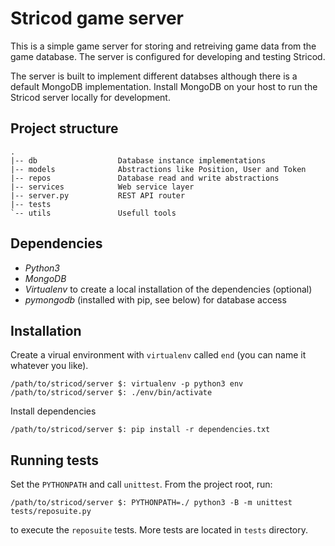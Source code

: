 Stricod game server
===================

This is a simple game server for storing and retreiving game data from the 
game database. The server is configured for developing and testing Stricod.

The server is built to implement different databses although there 
is a default MongoDB implementation. Install MongoDB on your host 
to run the Stricod server locally for development.

## Project structure

```
.
|-- db                  Database instance implementations 
|-- models              Abstractions like Position, User and Token 
|-- repos               Database read and write abstractions
|-- services            Web service layer
|-- server.py           REST API router
|-- tests               
`-- utils               Usefull tools 
```

## Dependencies

* *Python3*
* *MongoDB*
* *Virtualenv* to create a local installation of the dependencies (optional)
* *pymongodb* (installed with pip, see below) for database access

## Installation

Create a virual environment with `virtualenv` called `end`
(you can name it whatever you like).
```
/path/to/stricod/server $: virtualenv -p python3 env
/path/to/stricod/server $: ./env/bin/activate
```

Install dependencies
```
/path/to/stricod/server $: pip install -r dependencies.txt 
```

## Running tests

Set the `PYTHONPATH` and call `unittest`. From the project root, run:
```
/path/to/stricod/server $: PYTHONPATH=./ python3 -B -m unittest tests/reposuite.py
```
to execute the `reposuite` tests. More tests are located in `tests` directory. 
